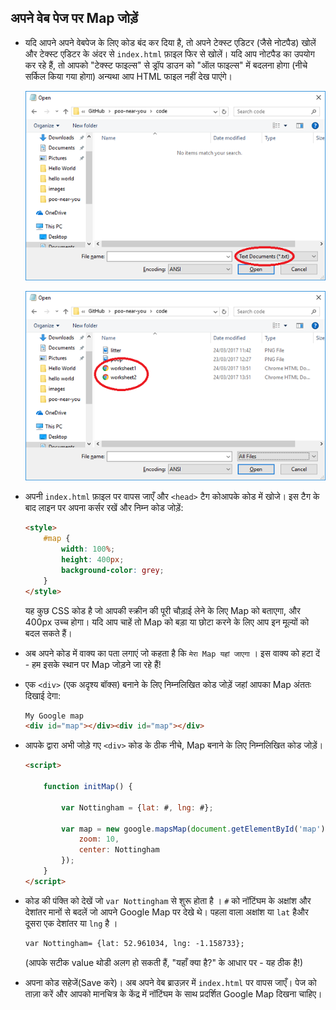 ## अपने वेब पेज पर Map जोड़ें

- यदि आपने अपने वेबपेज के लिए कोड बंद कर दिया है, तो अपने टेक्स्ट एडिटर (जैसे नोटपैड) खोलें और टेक्स्ट एडिटर के अंदर से `index.html` फ़ाइल फिर से खोलें। यदि आप नोटपैड का उपयोग कर रहे हैं, तो आपको "टेक्स्ट फाइल्स" से ड्रॉप डाउन को "ऑल फाइल्स" में बदलना होगा (नीचे सर्किल किया गया होगा) अन्यथा आप HTML फाइल नहीं देख पाएंगे।

    ![एक फ़ाइल को फिर से खोलना](images/reopen-file.png)

    ![अब फाइलें दिखाई देगी|](images/files-visible.png)

- अपनी `index.html` फ़ाइल पर वापस जाएँ और `<head>` टैग कोआपके कोड में खोजे। इस टैग के बाद लाइन पर अपना कर्सर रखें और निम्न कोड जोड़ें:

    ```html
    <style>
        #map {
            width: 100%;
            height: 400px;
            background-color: grey;
        }
    </style>
    ```

    यह कुछ CSS कोड है जो आपकी स्क्रीन की पूरी चौड़ाई लेने के लिए Map को बताएगा, और 400px उच्च होगा। यदि आप चाहें तो Map को बड़ा या छोटा करने के लिए आप इन मूल्यों को बदल सकते हैं।

- अब अपने कोड में वाक्य का पता लगाएं जो कहता है कि `मेरा Map यहां जाएगा` । इस वाक्य को हटा दें - हम इसके स्थान पर Map जोड़ने जा रहे हैं!

- एक `<div>` (एक अदृश्य बॉक्स) बनाने के लिए निम्नलिखित कोड जोड़ें जहां आपका Map अंततः दिखाई देगा:

    ```html
    My Google map
    <div id="map"></div><div id="map"></div>
    ```

- आपके द्वारा अभी जोड़े गए `<div>` कोड के ठीक नीचे, Map बनाने के लिए निम्नलिखित कोड जोड़ें।

    ```html
    <script>

        function initMap() {

            var Nottingham = {lat: #, lng: #};

            var map = new google.mapsMap(document.getElementById('map'), {
                zoom: 10,
                center: Nottingham
            });
        }
    </script>
    ```

- कोड की पंक्ति को देखें जो `var Nottingham` से शुरू होता है । `#` को नॉटिंघम के अक्षांश और देशांतर मानों से बदलें जो आपने Google Map पर देखे थे। पहला वाला अक्षांश या `lat` हैऔर दूसरा एक देशांतर या `lng` है ।

    ```html
    var Nottingham= {lat: 52.961034, lng: -1.158733};
    ```
    (आपके सटीक value थोडी अलग हो सकती हैं, "यहाँ क्या है?" के आधार पर - यह ठीक है!)

- अपना कोड सहेजें(Save करे)। अब अपने वेब ब्राउज़र में `index.html` पर वापस जाएँ। पेज को ताज़ा करें और आपको मानचित्र के केंद्र में नॉटिंघम के साथ प्रदर्शित Google Map दिखना चाहिए।


